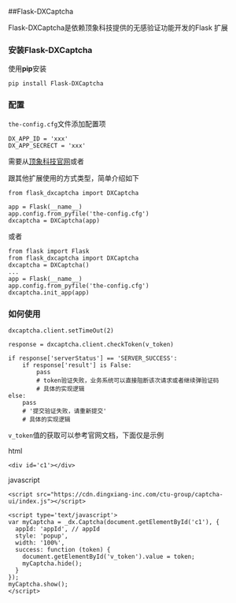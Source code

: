 ##Flask-DXCaptcha

Flask-DXCaptcha是依赖顶象科技提供的无感验证功能开发的Flask 扩展

### 安装Flask-DXCaptcha

使用**pip**安装

```pip install Flask-DXCaptcha```

### 配置

```the-config.cfg```文件添加配置项

```
DX_APP_ID = 'xxx'
DX_APP_SECRECT = 'xxx'
```

需要从[顶象科技官网](https://www.dingxiang-inc.com/)或者

跟其他扩展使用的方式类型，简单介绍如下

```
from flask_dxcaptcha import DXCaptcha

app = Flask(__name__)
app.config.from_pyfile('the-config.cfg')
dxcaptcha = DXCaptcha(app)
```

或者 

```
from flask import Flask
from flask_dxcaptcha import DXCaptcha
dxcaptcha = DXCaptcha()
...
app = Flask(__name__)
app.config.from_pyfile('the-config.cfg')
dxcaptcha.init_app(app)
```

### 如何使用

```
dxcaptcha.client.setTimeOut(2)

response = dxcaptcha.client.checkToken(v_token)

if response['serverStatus'] == 'SERVER_SUCCESS':
    if response['result'] is False:
	    pass
        # token验证失败，业务系统可以直接阻断该次请求或者继续弹验证码
        # 具体的实现逻辑
else:
	pass
    # '提交验证失败，请重新提交'
    # 具体的实现逻辑
```

```v_token```值的获取可以参考官网文档，下面仅是示例

html
```
<div id='c1'></div>
```

javascript
```
<script src="https://cdn.dingxiang-inc.com/ctu-group/captcha-ui/index.js"></script>

<script type='text/javascript'>
var myCaptcha = _dx.Captcha(document.getElementById('c1'), {
  appId: 'appId', // appId
  style: 'popup',
  width: '100%',
  success: function (token) {
    document.getElementById('v_token').value = token;
    myCaptcha.hide();
  }
});
myCaptcha.show();
</script>  
```
